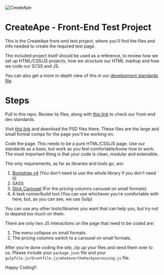 ![CreateApe](http://createape.com/wp-content/uploads/2017/09/logo-B.png)

# CreateApe - Front-End Test Project
This is the CreateApe front-end test project, where you'll find the files and info needed to create the required test page.

The included project itself should be used as a reference, to review how we set up HTML/CSS/JS projects, how we structure our HTML markup and how we code our SCSS and JS.

You can also get a more in-depth view of this in our [development standards file](https://docs.google.com/document/d/1lGfF2MJtI1-hH_61b8_Li7eq-DmtjnVv-tBghdKJmyg/edit?usp=sharing).

# Steps
Pull in this repo. Review its files, along with [this link](https://docs.google.com/document/d/1lGfF2MJtI1-hH_61b8_Li7eq-DmtjnVv-tBghdKJmyg/edit?usp=sharing) to check our front-end dev standards.

Visit [this link](https://www.dropbox.com/sh/dltgsks9m4y5x3v/AABULShwYX8kuFD-Ro-78gQPa?dl=0) and download the PSD files there. These files are the large and small format comps for the page you'll be working on.

Code the page. This needs to be a pure HTML/CSS/JS page. Use our standards as a base, but work as you feel comfortable/know how to work. The most important thing is that your code is clean, modular and extensible.

The only requirements, as far as libraries and tools go, are:
1. [Bootstrap v4](https://getbootstrap.com/) (You don't need to use the whole library if you don't need it)
2. SASS
3. [Slick Carousel](http://kenwheeler.github.io/slick/) (For the pricing columns carousel on small formats)
4. A task runner/build tool (You can use whichever you're comfortable with here, but, as you can see, we use Gulp)

You can use any other tools/libraries you want that can help you, but try not to depend too much on them.

There are only two JS interactions on the page that need to be coded are:
1. The menu collapse on small formats.
2. The pricing columns switch to a carousel on small formats.

After you're done coding the site, zip up your files and send them over to us. Please include your `package.json` file and your `gulpfile.js/Gruntfile.js/whatevertheheckyoureusing.js` file.

Happy Coding!!
